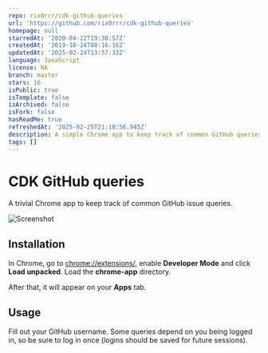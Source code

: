```yaml
---
repo: rix0rrr/cdk-github-queries
url: 'https://github.com/rix0rrr/cdk-github-queries'
homepage: null
starredAt: '2020-04-22T19:38:57Z'
createdAt: '2019-10-24T08:16:16Z'
updatedAt: '2025-02-24T13:57:33Z'
language: JavaScript
license: NA
branch: master
stars: 10
isPublic: true
isTemplate: false
isArchived: false
isFork: false
hasReadMe: true
refreshedAt: '2025-02-25T21:18:56.945Z'
description: A simple Chrome app to keep track of common GitHub queries
tags: []
---
```


CDK GitHub queries
===================

A trivial Chrome app to keep track of common GitHub issue queries.

![Screenshot](screenshot2.png)

## Installation

In Chrome, go to [chrome://extensions/](chrome://extensions/), enable **Developer Mode** and click **Load unpacked**.
Load the **chrome-app** directory.

After that, it will appear on your **Apps** tab.

## Usage

Fill out your GitHub username. Some queries depend on you being logged in, so be sure to log in once (logins should be
saved for future sessions).
